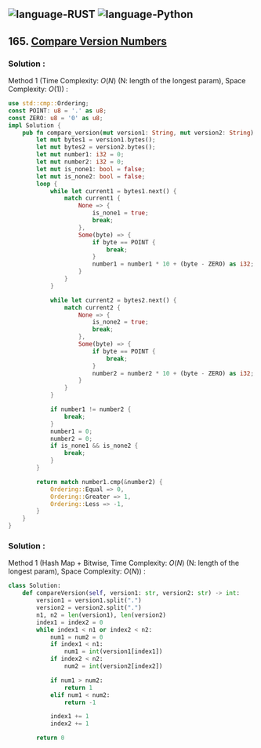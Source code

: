 ![language-RUST](https://img.shields.io/badge/RUST-8d4004?style=for-the-badge&logo=RUST)
![language-Python](https://img.shields.io/badge/Python-ffd43b?style=for-the-badge&logo=PYTHON)
---

## 165. [Compare Version Numbers](https://leetcode.com/problems/compare-version-numbers)

### Solution :

Method 1 (Time Complexity: $O(N)$ (N: length of the longest param), Space Complexity: $O(1)$) :
```rust
use std::cmp::Ordering;
const POINT: u8 = '.' as u8;
const ZERO: u8 = '0' as u8;
impl Solution {
    pub fn compare_version(mut version1: String, mut version2: String) -> i32 {
        let mut bytes1 = version1.bytes();
        let mut bytes2 = version2.bytes();
        let mut number1: i32 = 0;
        let mut number2: i32 = 0;
        let mut is_none1: bool = false;
        let mut is_none2: bool = false;
        loop {
            while let current1 = bytes1.next() {
                match current1 {
                    None => {
                        is_none1 = true;
                        break;
                    },
                    Some(byte) => {
                        if byte == POINT {
                            break;
                        }
                        number1 = number1 * 10 + (byte - ZERO) as i32;
                    }
                }
            }

            while let current2 = bytes2.next() {
                match current2 {
                    None => {
                        is_none2 = true;
                        break;
                    },
                    Some(byte) => {
                        if byte == POINT {
                            break;
                        }
                        number2 = number2 * 10 + (byte - ZERO) as i32;
                    }
                }
            }

            if number1 != number2 {
                break;
            }
            number1 = 0;
            number2 = 0;
            if is_none1 && is_none2 {
                break;
            }
        }

        return match number1.cmp(&number2) {
            Ordering::Equal => 0,
            Ordering::Greater => 1,
            Ordering::Less => -1,
        }
    }
}
```

### Solution :

Method 1 (Hash Map + Bitwise, Time Complexity: $O(N)$ (N: length of the longest param), Space Complexity: $O(N)$) :
```python
class Solution:
    def compareVersion(self, version1: str, version2: str) -> int:
        version1 = version1.split(".")
        version2 = version2.split(".")
        n1, n2 = len(version1), len(version2)
        index1 = index2 = 0
        while index1 < n1 or index2 < n2:
            num1 = num2 = 0
            if index1 < n1:
                num1 = int(version1[index1])
            if index2 < n2:
                num2 = int(version2[index2])

            if num1 > num2:
                return 1
            elif num1 < num2:
                return -1

            index1 += 1
            index2 += 1

        return 0
```
